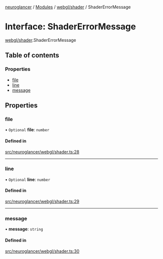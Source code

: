 [neuroglancer](../README.md) / [Modules](../modules.md) / [webgl/shader](../modules/webgl_shader.md) / ShaderErrorMessage

# Interface: ShaderErrorMessage

[webgl/shader](../modules/webgl_shader.md).ShaderErrorMessage

## Table of contents

### Properties

- [file](webgl_shader.ShaderErrorMessage.md#file)
- [line](webgl_shader.ShaderErrorMessage.md#line)
- [message](webgl_shader.ShaderErrorMessage.md#message)

## Properties

### file

• `Optional` **file**: `number`

#### Defined in

[src/neuroglancer/webgl/shader.ts:28](https://github.com/ActiveBrainAtlas2/neuroglancer/blob/1beb5d34/src/neuroglancer/webgl/shader.ts#L28)

___

### line

• `Optional` **line**: `number`

#### Defined in

[src/neuroglancer/webgl/shader.ts:29](https://github.com/ActiveBrainAtlas2/neuroglancer/blob/1beb5d34/src/neuroglancer/webgl/shader.ts#L29)

___

### message

• **message**: `string`

#### Defined in

[src/neuroglancer/webgl/shader.ts:30](https://github.com/ActiveBrainAtlas2/neuroglancer/blob/1beb5d34/src/neuroglancer/webgl/shader.ts#L30)
